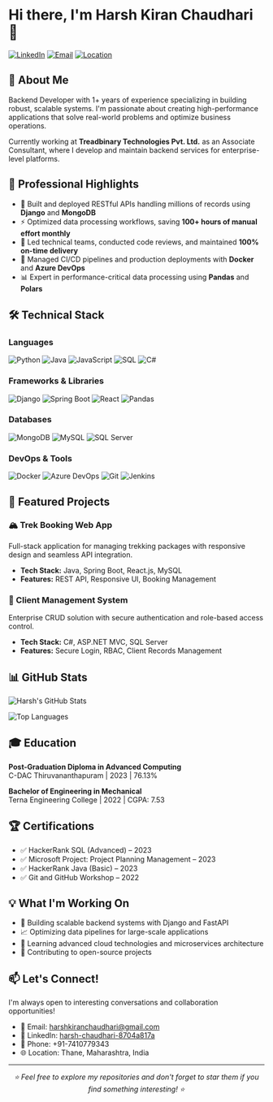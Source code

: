 # Hi there, I'm Harsh Kiran Chaudhari 👋

[![LinkedIn](https://img.shields.io/badge/LinkedIn-Connect-blue?style=flat&logo=linkedin)](https://linkedin.com/in/harsh-chaudhari-8704a817a)
[![Email](https://img.shields.io/badge/Email-harshkiranchaudhari%40gmail.com-red?style=flat&logo=gmail)](mailto:harshkiranchaudhari@gmail.com)
[![Location](https://img.shields.io/badge/Location-Thane%2C%20Maharashtra-green?style=flat&logo=google-maps)](https://www.google.com/maps/place/Thane)

## 🚀 About Me

Backend Developer with 1+ years of experience specializing in building robust, scalable systems. I'm passionate about creating high-performance applications that solve real-world problems and optimize business operations.

Currently working at **Treadbinary Technologies Pvt. Ltd.** as an Associate Consultant, where I develop and maintain backend services for enterprise-level platforms.

## 💼 Professional Highlights

- 🔧 Built and deployed RESTful APIs handling millions of records using **Django** and **MongoDB**
- ⚡ Optimized data processing workflows, saving **100+ hours of manual effort monthly**
- 👥 Led technical teams, conducted code reviews, and maintained **100% on-time delivery**
- 🐳 Managed CI/CD pipelines and production deployments with **Docker** and **Azure DevOps**
- 📊 Expert in performance-critical data processing using **Pandas** and **Polars**

## 🛠️ Technical Stack

### Languages
![Python](https://img.shields.io/badge/Python-3776AB?style=for-the-badge&logo=python&logoColor=white)
![Java](https://img.shields.io/badge/Java-ED8B00?style=for-the-badge&logo=openjdk&logoColor=white)
![JavaScript](https://img.shields.io/badge/JavaScript-F7DF1E?style=for-the-badge&logo=javascript&logoColor=black)
![SQL](https://img.shields.io/badge/SQL-4479A1?style=for-the-badge&logo=mysql&logoColor=white)
![C#](https://img.shields.io/badge/C%23-239120?style=for-the-badge&logo=c-sharp&logoColor=white)

### Frameworks & Libraries
![Django](https://img.shields.io/badge/Django-092E20?style=for-the-badge&logo=django&logoColor=white)
![Spring Boot](https://img.shields.io/badge/Spring_Boot-6DB33F?style=for-the-badge&logo=spring-boot&logoColor=white)
![React](https://img.shields.io/badge/React-20232A?style=for-the-badge&logo=react&logoColor=61DAFB)
![Pandas](https://img.shields.io/badge/Pandas-150458?style=for-the-badge&logo=pandas&logoColor=white)

### Databases
![MongoDB](https://img.shields.io/badge/MongoDB-47A248?style=for-the-badge&logo=mongodb&logoColor=white)
![MySQL](https://img.shields.io/badge/MySQL-4479A1?style=for-the-badge&logo=mysql&logoColor=white)
![SQL Server](https://img.shields.io/badge/SQL_Server-CC2927?style=for-the-badge&logo=microsoft-sql-server&logoColor=white)

### DevOps & Tools
![Docker](https://img.shields.io/badge/Docker-2496ED?style=for-the-badge&logo=docker&logoColor=white)
![Azure DevOps](https://img.shields.io/badge/Azure_DevOps-0078D7?style=for-the-badge&logo=azure-devops&logoColor=white)
![Git](https://img.shields.io/badge/Git-F05032?style=for-the-badge&logo=git&logoColor=white)
![Jenkins](https://img.shields.io/badge/Jenkins-D24939?style=for-the-badge&logo=jenkins&logoColor=white)

## 🎯 Featured Projects

### 🏔️ Trek Booking Web App
Full-stack application for managing trekking packages with responsive design and seamless API integration.
- **Tech Stack:** Java, Spring Boot, React.js, MySQL
- **Features:** REST API, Responsive UI, Booking Management

### 👥 Client Management System
Enterprise CRUD solution with secure authentication and role-based access control.
- **Tech Stack:** C#, ASP.NET MVC, SQL Server
- **Features:** Secure Login, RBAC, Client Records Management

## 📊 GitHub Stats

![Harsh's GitHub Stats](https://github-readme-stats.vercel.app/api?username=HKC17&show_icons=true&theme=radical)

![Top Languages](https://github-readme-stats.vercel.app/api/top-langs/?username=HKC17&layout=compact&theme=radical)

## 🎓 Education

**Post-Graduation Diploma in Advanced Computing**  
C-DAC Thiruvananthapuram | 2023 | 76.13%

**Bachelor of Engineering in Mechanical**  
Terna Engineering College | 2022 | CGPA: 7.53

## 🏆 Certifications

- ✅ HackerRank SQL (Advanced) – 2023
- ✅ Microsoft Project: Project Planning Management – 2023
- ✅ HackerRank Java (Basic) – 2023
- ✅ Git and GitHub Workshop – 2022

## 💡 What I'm Working On

- 🔨 Building scalable backend systems with Django and FastAPI
- 📈 Optimizing data pipelines for large-scale applications
- 🌱 Learning advanced cloud technologies and microservices architecture
- 🤝 Contributing to open-source projects

## 📫 Let's Connect!

I'm always open to interesting conversations and collaboration opportunities!

- 📧 Email: harshkiranchaudhari@gmail.com
- 💼 LinkedIn: [harsh-chaudhari-8704a817a](https://linkedin.com/in/harsh-chaudhari-8704a817a)
- 📱 Phone: +91-7410779343
- 🌐 Location: Thane, Maharashtra, India

---

<div align="center">
  <i>⭐️ Feel free to explore my repositories and don't forget to star them if you find something interesting! ⭐️</i>
</div>
